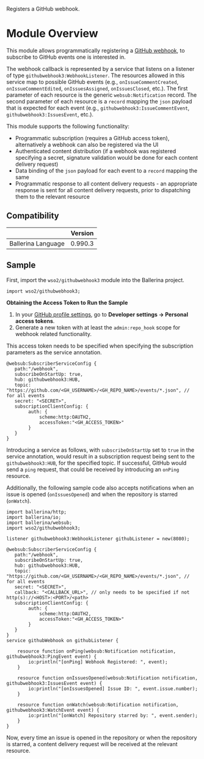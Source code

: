 Registers a GitHub webhook.

# Module Overview

This module allows programmatically registering a [GitHub webhook](https://developer.github.com/webhooks/), 
to subscribe to GitHub events one is interested in.

The webhook callback is represented by a service that listens on a listener of type `githubwebhook3:WebhookListener`.
The resources allowed in this service map to possible GitHub events (e.g., `onIssueCommentCreated`, 
`onIssueCommentEdited`, `onIssuesAssigned`, `onIssuesClosed`, etc.). 
The first parameter of each resource is the generic `websub:Notification` record. The second parameter of each 
resource is a `record` mapping the `json` payload that is expected for each event (e.g., `githubwebhook3:IssueCommentEvent`, 
`githubwebhook3:IssuesEvent`, etc.).

This module supports the following functionality:
- Programmatic subscription (requires a GitHub access token), alternatively a webhook can also be registered via the UI
- Authenticated content distribution (if a webhook was registered specifying a secret, signature validation would 
be done for each content delivery request)
- Data binding of the `json` payload for each event to a `record` mapping the same
- Programmatic response to all content delivery requests - an appropriate response is sent for all content delivery 
requests, prior to dispatching them to the relevant resource

## Compatibility
|                             |       Version               |
|:---------------------------:|:---------------------------:|
| Ballerina Language          | 0.990.3                     |

## Sample

First, import the `wso2/githubwebhook3` module into the Ballerina project.

```ballerina
import wso2/githubwebhook3;
```

**Obtaining the Access Token to Run the Sample**

1. In your [GitHub profile settings](https://github.com/settings/profile), go to **Developer settings -> Personal access tokens**.
2. Generate a new token with at least the `admin:repo_hook` scope for webhook related functionality.

This access token needs to be specified when specifying the subscription parameters as the service annotation.
```ballerina
@websub:SubscriberServiceConfig {
   path:"/webhook",
   subscribeOnStartUp: true,
   hub: githubwebhook3:HUB,
   topic: "https://github.com/<GH_USERNAME>/<GH_REPO_NAME>/events/*.json", // for all events
   secret: "<SECRET>",
   subscriptionClientConfig: {
        auth: {
            scheme:http:OAUTH2,
            accessToken:"<GH_ACCESS_TOKEN>"
        }
   }
}
```

Introducing a service as follows, with `subscribeOnStartUp` set to `true` in the service annotation, would result in 
a subscription request being sent to the `githubwebhook3:HUB`, for the specified topic. If successful, GitHub would send a 
`ping` request, that could be received by introducing an `onPing` resource.

Additionally, the following sample code also accepts notifications when an issue is opened (`onIssuesOpened`) and 
when the repository is starred (`onWatch`).

```ballerina
import ballerina/http;
import ballerina/io;
import ballerina/websub;
import wso2/githubwebhook3;

listener githubwebhook3:WebhookListener githubListener = new(8080);

@websub:SubscriberServiceConfig {
   path:"/webhook",
   subscribeOnStartUp: true,
   hub: githubwebhook3:HUB,
   topic: "https://github.com/<GH_USERNAME>/<GH_REPO_NAME>/events/*.json", // for all events
   secret: "<SECRET>",
   callback: "<CALLBACK_URL>", // only needs to be specified if not http(s)://<HOST>:<PORT>/<path>
   subscriptionClientConfig: {
        auth: {
            scheme:http:OAUTH2,
            accessToken:"<GH_ACCESS_TOKEN>"
        }
   }
}
service githubWebhook on githubListener {

    resource function onPing(websub:Notification notification, githubwebhook3:PingEvent event) {
        io:println("[onPing] Webhook Registered: ", event);
    }

    resource function onIssuesOpened(websub:Notification notification, githubwebhook3:IssuesEvent event) {
        io:println("[onIssuesOpened] Issue ID: ", event.issue.number);
    }

    resource function onWatch(websub:Notification notification, githubwebhook3:WatchEvent event) {
        io:println("[onWatch] Repository starred by: ", event.sender);
    }
}
```

Now, every time an issue is opened in the repository or when the repository is starred, a content delivery request 
will be received at the relevant resource.
